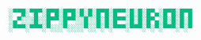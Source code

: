 <pre style="width: 100%;text-align: center; color: #04BD83;">                                                     
░▀▀█░▀█▀░█▀█░█▀█░█░█░█▀█░█▀▀░█░█░█▀▄░█▀█░█▀█
░▄▀░░░█░░█▀▀░█▀▀░░█░░█░█░█▀▀░█░█░█▀▄░█░█░█░█
░▀▀▀░▀▀▀░▀░░░▀░░░░▀░░▀░▀░▀▀▀░▀▀▀░▀░▀░▀▀▀░▀░▀
</pre>